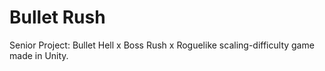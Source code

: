 # Bullet Rush
Senior Project: Bullet Hell x Boss Rush x Roguelike scaling-difficulty game made in Unity.
